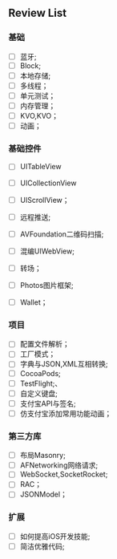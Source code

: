 ## Review List

### 基础

- [ ] 蓝牙;
- [ ] Block;
- [ ] 本地存储;
- [ ] 多线程；
- [ ] 单元测试；
- [ ] 内存管理；
- [ ] KVO,KVO；
- [ ] 动画；

### 基础控件

- [ ] UITableView
- [ ] UICollectionView
- [ ] UIScrollView；


- [ ] 远程推送;
- [ ] AVFoundation二维码扫描;
- [ ] 混编UIWebView;
- [ ] 转场；
- [ ] Photos图片框架;
- [ ] Wallet；

### 项目

- [ ] 配置文件解析；
- [ ] 工厂模式；
- [ ] 字典与JSON,XML互相转换;
- [ ] CocoaPods;
- [ ] TestFlight;、
- [ ] 自定义键盘;
- [ ] 支付宝API与签名;
- [ ] 仿支付宝添加常用功能动画；

### 第三方库

- [ ] 布局Masonry;
- [ ] AFNetworking网络请求;
- [ ] WebSocket,SocketRocket;
- [ ] RAC；
- [ ] JSONModel；

### 扩展

- [ ] 如何提高iOS开发技能;
- [ ] 简洁优雅代码;